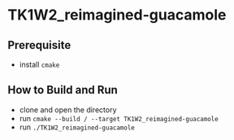 # TK1W2_reimagined-guacamole

## Prerequisite
- install `cmake`

## How to Build and Run
- clone and open the directory
- run  `cmake --build / --target TK1W2_reimagined-guacamole`
- run `./TK1W2_reimagined-guacamole`
